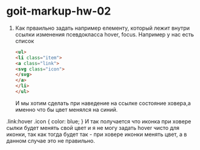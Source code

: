 # goit-markup-hw-02

1.  Как прваильно задать например елементу, который лежит внутри ссылки изменения псевдокласса
    hover, focus. Например у нас есть список 
    ``` html
    <ul> 
    <li class="item"> 
    <a class="link">
    <svg class="icon">
    </svg>
    </a>
    </li>
    </ul>
    ```

    И мы хотим сделать при наведение на ссылке состояние ховера,а именно что бы цвет менялся на
    синий.

.link:hover .icon { color: blue; } И так получается что иконка при ховере сылки будет менять свой
цвет и я не могу задать hover чисто для иконки, так как тогда будет так - при ховере иконки менять
цвет, а в данном случае это не правильно.
